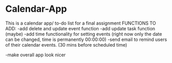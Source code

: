 # Calendar-App
 This is a calendar app/ to-do list for a final assignment
FUNCTIONS TO ADD:
 -add delete and update event function
 -add update task function (maybe)
 -add time functionality for setting events (right now only the date can be changed, time is permanently 00:00:00)
 -send email to remind users of their calendar events. (30 mins before scheduled time)

 -make overall app look nicer

